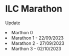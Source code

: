 # ILC Marathon
Update
<li>Marthon 0 </li>
<li>Marathon 1 - 22/09/2023</li>
<li>Marathon 2 - 27/09/2023</li>
<li>Marthon 3 - 02/10/2023</li>
